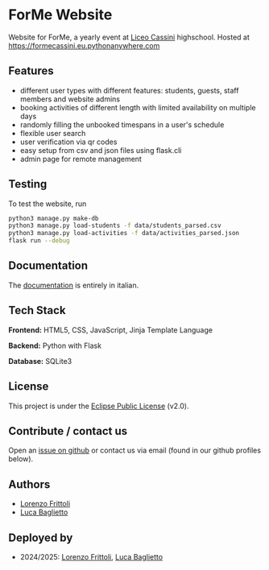 # ForMe Website

Website for ForMe, a yearly event at [Liceo Cassini](https://www.liceocassini.it/) highschool.
Hosted at <https://formecassini.eu.pythonanywhere.com>

## Features
- different user types with different features: students, guests, staff members and website admins
- booking activities of different length with limited availability on multiple days
- randomly filling the unbooked timespans in a user's schedule
- flexible user search
- user verification via qr codes
- easy setup from csv and json files using flask.cli
- admin page for remote management

## Testing
To test the website, run
```bash
python3 manage.py make-db
python3 manage.py load-students -f data/students_parsed.csv
python3 manage.py load-activities -f data/activities_parsed.json
flask run --debug
```

## Documentation 
The [documentation](./) is entirely in italian.

## Tech Stack

**Frontend:** HTML5, CSS, JavaScript, Jinja Template Language

**Backend:** Python with Flask

**Database:** SQLite3

## License

This project is under the [Eclipse Public License](LICENSE) (v2.0).

## Contribute / contact us
Open an [issue on github](https://github.com/lorenzo-frittoli/forme-website/issues/new) or contact us via email (found in our github profiles below).

## Authors

- [Lorenzo Frittoli](https://www.github.com/lorenzo-frittoli)
- [Luca Baglietto](https://www.github.com/BestCrazyNoob)

## Deployed by

- 2024/2025: [Lorenzo Frittoli](https://www.github.com/lorenzo-frittoli), [Luca Baglietto](https://www.github.com/BestCrazyNoob)
